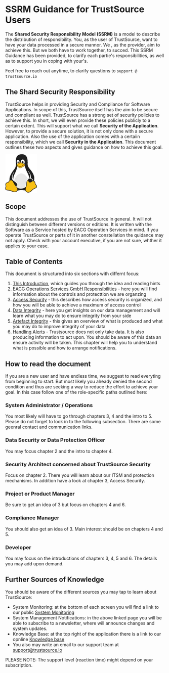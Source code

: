 # SSRM Guidance for TrustSource Users

The **Shared Security Responsibility Model (SSRM)** is a model to describe the distribution of responsibility. You, as the user of TrustSource, want to have your data processed in a secure mannor. We , as the provider, aim to achieve this. But we both have to work together, to succed. This SSRM Guidance has been provided, to clarify each partie's responsibilities, as well as to support you in coping with your's.

Feel free to reach out anytime, to clarify questions to ```support @ trustsource.io```

## The Shard Security Responsibility

TrustSource helps in providing Security and Compliance for Software Applications. In scope of this, TrustSource itself has the aim to be secure und compliant as well. TrustSource has a strong set of security policies to achieve this. In short, we will even provide these policies publicly to a certain extent. This will support what we call **Security of the Application**.
However, to provide a secure solution, it is not only done with a secure application. Also the use of the application comes with a certaiin responsibility, which we call **Security in the Application**.
This document outlines these two aspects and gives guidance on how to achieve this goal.

  ![Tux, the Linux mascot](assets/tux.png)

## Scope

This document addresses the use of TrustSource in general. It will not distinguish between different versions or editions. It is written with the Software as a Service hosted by EACG Operation Services in mind. If you operate TrustSource or parts of it in another constellation the quidance may not apply. Check with your account executive, if you are not sure, whther it applies to your case.

## Table of Contents

This document is structured into six sections with differnt focus:
 1. [This Introduction](!https://), which guides you through the idea and reading hints
 2. [EACG Operations Services GmbH Responsibilities](!https://) - here you will find information about the controls and protecttion we are organzing 
 3. [Access Security](!https://) - this describes how access security is organized, and how you will be able to achieve a maximum of access control
 4. [Data Integrity](!https://) - here you get insights on our data management and will learn what you may do to ensure integrity from your side
 5. [Artefact Integrity](!https://) - this gives an overview of what is produced and what you may do to improve integrity of your data
 6. [Handling Alerts](!https://) - Trustsource does not only take data. It is also producing information to act upon. You should be aware of this data an ensure activity will be taken. This chapter will help you to understand what is possible and how to arrange notifications.

## How to read the document

If you are a new user and have endless time, we suggest to read everyting from beginning to start. But most likely you already denied the second condition and thus are seeking a way to reduce the effort to achieve your goal. In this case follow one of the role-specific paths outlined here:

### System Administrator / Operations 

You most likely will have to go through chapters 3, 4 and the intro to 5. Please do not forget to look in to the following subsection. There are some geenral contact and communication links.

### Data Security or Data Protection Officer

You may focus chapter 2 and the intro to chapter 4.

### Security Architect concerned about TrustSource Security

Focus on chapter 2. There you will learn about our ITSM and protection mechanisms. In addition have a look at chapter 3, Access Security.

### Project or Product Manager

Be sure to get an idea of 3 but focus on chapters 4 and 6.

### Compliance Manager

You should also get an idea of 3. Main interest should be on chapters 4 and 5. 

### Developer

You may focus on the introductions of chapters 3, 4, 5 and 6. The details you may add upon demand.

## Further Sources of Knowledge

You should be aware of the different sources you may tap to learn about TrustSource:

- System Monitoring: at the bottom of each screen you will find a link to our public [System Monitoring](!https://status.trustsource.io)
- System Management Notifications: in the above linked page you will be able to subscribe to a newsletter, where will announce changes and system updates. 
- Knowledge Base: at the top right of the application there is a link to our opnline [Knowledge base](!https://support.trustsource.io)
- You also may write an email to our support team at [support@trustsource.io](mailto:support@trustsource.io)

PLEASE NOTE: The support level (reaction time) might depend on your subscription. 



